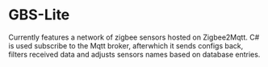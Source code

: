 # GBS-Lite
Currently features a network of zigbee sensors hosted on Zigbee2Mqtt. C# is used subscribe to the Mqtt broker, afterwhich it sends configs back, filters received data and adjusts sensors names based on database entries.
